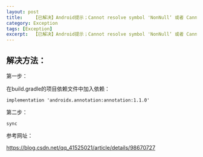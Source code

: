 ```yaml
---
layout: post
title:    【已解决】Android提示；Cannot resolve symbol 'NonNull‘ 或者 Cannot resolve symbol 'Nullable’  
category: Exception
tags: [Exception]
excerpt:  【已解决】Android提示；Cannot resolve symbol 'NonNull‘ 或者 Cannot resolve symbol 'Nullable’
---
```

## 解决方法： ##

第一步：

在build.gradle的项目依赖文件中加入依赖：

	implementation 'androidx.annotation:annotation:1.1.0'

第二步：

	sync


参考网址：

<https://blog.csdn.net/qq_41525021/article/details/98670727>





